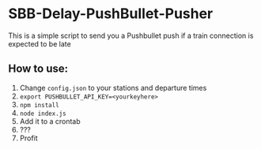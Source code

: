 # SBB-Delay-PushBullet-Pusher
This is a simple script to send you a Pushbullet push if a train connection is expected to be late

## How to use:
1. Change `config.json` to your stations and departure times
2. `export PUSHBULLET_API_KEY=<yourkeyhere>`
4. `npm install`
5. `node index.js`
6. Add it to a crontab
7. ???
8. Profit
